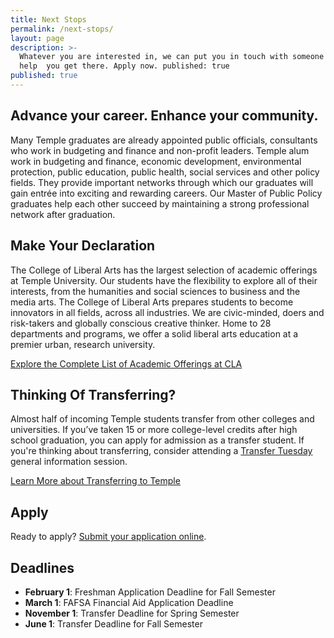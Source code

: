 ```yaml
---
title: Next Stops
permalink: /next-stops/
layout: page
description: >-
  Whatever you are interested in, we can put you in touch with someone who can
  help  you get there. Apply now. published: true
published: true
---
```

## Advance your career. Enhance your community.
Many Temple graduates are already appointed public officials, consultants who work in budgeting and finance and non-profit leaders. Temple alum work in budgeting and finance, economic development, environmental protection, public education, public health, social services and other policy fields. They provide important networks through which our graduates will gain entrée into exciting and rewarding careers. Our Master of Public Policy graduates help each other succeed by maintaining a strong professional network after graduation.

## Make Your Declaration
The College of Liberal Arts has the largest selection of academic offerings at Temple University. Our students have the flexibility to explore all of their interests, from the humanities and social sciences to business and the media arts. The College of Liberal Arts prepares students to become innovators in all fields, across all industries. We are civic-minded, doers and risk-takers and globally conscious creative thinker. Home to 28 departments and programs, we offer a solid liberal arts education at a premier urban, research university.

[Explore the Complete List of Academic Offerings at CLA](http://www.liberalarts.temple.edu)

## Thinking Of Transferring?
Almost half of incoming Temple students transfer from other colleges and universities. If you’ve taken 15 or more college-level credits after high school graduation, you can apply for admission as a transfer student.  If you're thinking about transferring, consider attending a [Transfer Tuesday](http://admissions.temple.edu/visit/transfer-tuesday) general information session.

[Learn More about Transferring to Temple](http://admissions.temple.edu/apply/transfer-applicant)

## Apply
Ready to apply? [Submit your application online](http://admissions.temple.edu/apply).

## Deadlines
- **February 1**: Freshman Application Deadline for Fall Semester
- **March 1**: FAFSA Financial Aid Application Deadline
- **November 1**: Transfer Deadline for Spring Semester
- **June 1**: Transfer Deadline for Fall Semester
